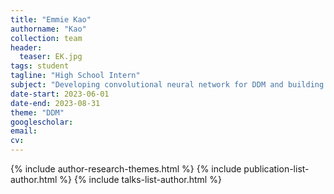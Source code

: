 ```yaml
---
title: "Emmie Kao"
authorname: "Kao"
collection: team
header:
  teaser: EK.jpg
tags: student
tagline: "High School Intern"
subject: "Developing convolutional neural network for DDM and building database"
date-start: 2023-06-01
date-end: 2023-08-31
theme: "DDM"
googlescholar: 
email: 
cv: 
---
```


<p align= "justify">

{% include author-research-themes.html %}
{% include publication-list-author.html %}
{% include talks-list-author.html %}
